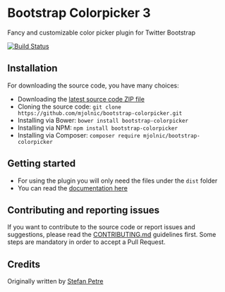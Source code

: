 # Bootstrap Colorpicker 3

Fancy and customizable color picker plugin for Twitter Bootstrap

[![Build Status](https://travis-ci.org/mjolnic/bootstrap-colorpicker.png)](https://travis-ci.org/mjolnic/bootstrap-colorpicker)

## Installation
For downloading the source code, you have many choices:

- Downloading the [latest source code ZIP file](https://github.com/mjolnic/bootstrap-colorpicker/archive/master.zip)
- Cloning the source code: `git clone https://github.com/mjolnic/bootstrap-colorpicker.git`
- Installing via Bower: `bower install bootstrap-colorpicker`
- Installing via NPM: `npm install bootstrap-colorpicker`
- Installing via Composer: `composer require mjolnic/bootstrap-colorpicker`

## Getting started
- For using the plugin you will only need the files under the `dist` folder
- You can read the [documentation here](http://mjolnic.github.io/bootstrap-colorpicker/)

## Contributing and reporting issues
If you want to contribute to the source code or report issues and suggestions, please read the [CONTRIBUTING.md](CONTRIBUTING.md) guidelines first. Some steps are mandatory in order to accept a Pull Request.

## Credits
Originally written by [Stefan Petre](http://www.eyecon.ro/)
